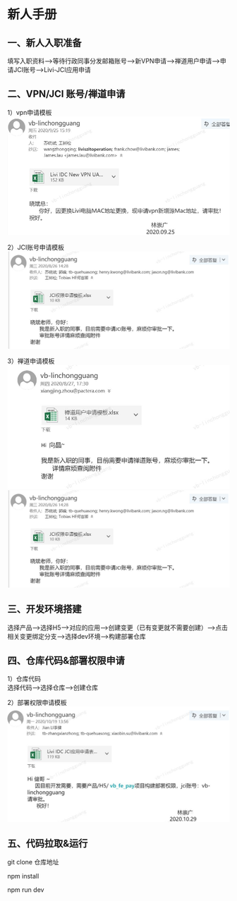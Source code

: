 # 新人手册

## 一、新人入职准备
填写入职资料—>等待行政同事分发邮箱账号—>新VPN申请—>禅道用户申请—>申请JCI账号—>Livi-JCI应用申请

## 二、VPN/JCI 账号/禅道申请
1）vpn申请模板  
![](./images/vpn.jpg)

2）JCI账号申请模板  
![](./images/jci-account.jpg)

3）禅道申请模板 
![](./images/chandao.jpg)
![](./images/jci-account.jpg)

## 三、开发环境搭建
选择产品—>选择H5—>对应的应用—>创建变更（已有变更就不需要创建）—>点击相关变更绑定分支—>选择dev环境—>构建部署仓库

## 四、仓库代码&部署权限申请
1）仓库代码  
选择代码—>选择仓库—>创建仓库

2）部署权限申请模板 
![](./images/jci-application.jpg)

## 五、代码拉取&运行
git clone 仓库地址 

npm install

npm run dev
